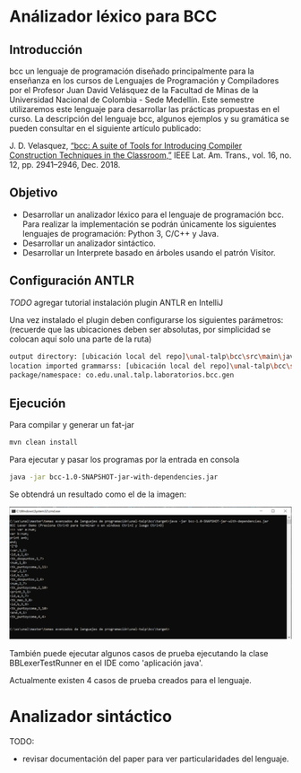 # Análizador léxico para BCC

## Introducción
bcc un lenguaje de programación diseñado principalmente para la enseñanza en los cursos de Lenguajes de Programación y Compiladores por el Profesor Juan David Velásquez de la Facultad de Minas de la Universidad Nacional de Colombia - Sede Medellín. Este semestre utilizaremos este lenguaje para desarrollar las prácticas propuestas en el curso.
La descripción del lenguaje bcc, algunos ejemplos y su gramática se pueden consultar en el siguiente artículo publicado:

J. D. Velasquez, [“bcc: A suite of Tools for Introducing Compiler Construction Techniques in the Classroom,”](https://ieeexplore.ieee.org/abstract/document/8804260?casa_token=ogUocsUg49gAAAAA:dVcAJiZKriQ_1YrB0lKp1ANuLgdHUMySUEASPMLnerQs0y00HuJnAB66vEfSDth6OT-INGGAzK8) IEEE Lat. Am. Trans., vol. 16, no. 12, pp. 2941–2946, Dec. 2018.

## Objetivo

- Desarrollar un analizador léxico para el lenguaje de programación bcc. Para realizar la implementación se podrán únicamente los siguientes lenguajes de programación: Python 3, C/C++ y Java.  
- Desarrollar un analizador sintáctico.
- Desarrollar un Interprete basado en árboles usando el patrón Visitor.


## Configuración ANTLR

_TODO_ agregar tutorial instalación plugin ANTLR en IntelliJ

Una vez instalado el plugin deben configurarse los siguientes parámetros:
(recuerde que las ubicaciones deben ser absolutas, por simplicidad se colocan aquí solo una parte de la ruta)
```sh
output directory: [ubicación local del repo]\unal-talp\bcc\src\main\java
location imported grammarss: [ubicación local del repo]\unal-talp\bcc\src\main\resources
package/namespace: co.edu.unal.talp.laboratorios.bcc.gen
```


## Ejecución

Para compilar y generar un fat-jar
```sh
mvn clean install
```

Para ejecutar y pasar los programas por la entrada en consola
```sh
java -jar bcc-1.0-SNAPSHOT-jar-with-dependencies.jar
```
Se obtendrá un resultado como el de la imagen:

![alt text](./doc/Captura1.PNG)


También puede ejecutar algunos casos de prueba ejecutando la clase BBLexerTestRunner en el IDE como 'aplicación java'.

Actualmente existen 4 casos de prueba creados para el lenguaje.

# Analizador sintáctico

TODO:
- revisar documentación del paper para ver particularidades del lenguaje.


